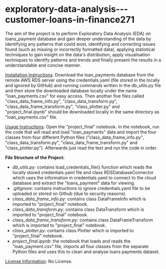 # exploratory-data-analysis---customer-loans-in-finance271

The aim of the project is to perform Exploratory Data Analysis (EDA) on loans_payment database and gain deeper understanding of the data by identifying any patterns that could exist, identifying  and correcting issues found (such as missing or incorrectly formatted data), applying statistical techniques to gain insight on the data's distribution, apply visualisation techniques to identify patterns and trends and finally present the results in a understandable and concise manner. 

<ins>Installation Instructions</ins>: Download the loan_payments database from the remote AWS RDS server using the credentials.yaml (file stored in the locally and ignored by GitHub) and running commands written in the db_utils.py file and then store the downloaded database locally under the name "loan_payments.csv" for easy access. Then another five files called "class_data_frame_info.py", "class_data_transform.py", "class_data_frame_transform.py", "class_plotter.py" and "project_final.ipynb" should be downloaded locally in the same directory as "loan_payments.csv" file. 

<ins>Usage Instructions</ins>: Open the "project_final" notebook. In the notebook, run the code that will read and load "loan_payments" data and import the four classes from four different Python files ("class_data_frame_info.py", "class_data_transform.py", "class_data_frame_transform.py" and "class_plotter.py"). Afterwards just read the text and run the code in order.

**File Structure of the Project:**
- *db_utils.py:* contains load_credentials_file() function which reads the locally stored credentials.yaml file and class RDSDatabaseConnector which uses the information in credentials.yaml to connect to the cloud database and extract the "loans_payment" data for viewing.
 - *.gitignore:* contains instructions to ignore credentials.yaml file to be uploaded or stored on Github (due to security reasons).
 - *class_data_frame_info.py:* contains class DataFrameInfo which is imported to "project_final" notebook. 
 - *class_data_transform.py:* contains class DataTransform which is imported to "project_final" notebook.
 - *class_data_frame_transform.py:* contains class DataFrameTransform which is imported to "project_final" notebook.
 - *class_plotter.py:* contains class Plotter which is imported to "project_final" notebook.
 - *project_final.ipynb:* the notebook that loads and reads the "loan_payment.csv" file, imports all four classes from the separate Python files and uses this to clean and analyse loans payments dataset. </ul>
 
<ins>License Information</ins>: No License.

